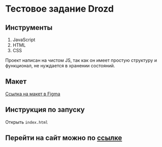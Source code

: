 # Тестовое задание Drozd

## Инструменты

1. JavaScript
2. HTML
3. CSS

Проект написан на чистом JS, так как он имеет простую структуру и функционал, не нуждается в хранении состояний.

## Макет

[Ссылка на макет в Figma](https://www.figma.com/file/ehdeJ9hTEz98sPr3hmFXCp/Drozd-Test-Junior?node-id=105%3A21025)

## Инструкция по запуску

Открыть `index.html`

## Перейти на сайт можно по [ссылке](https://drozd-test.vercel.app/)
